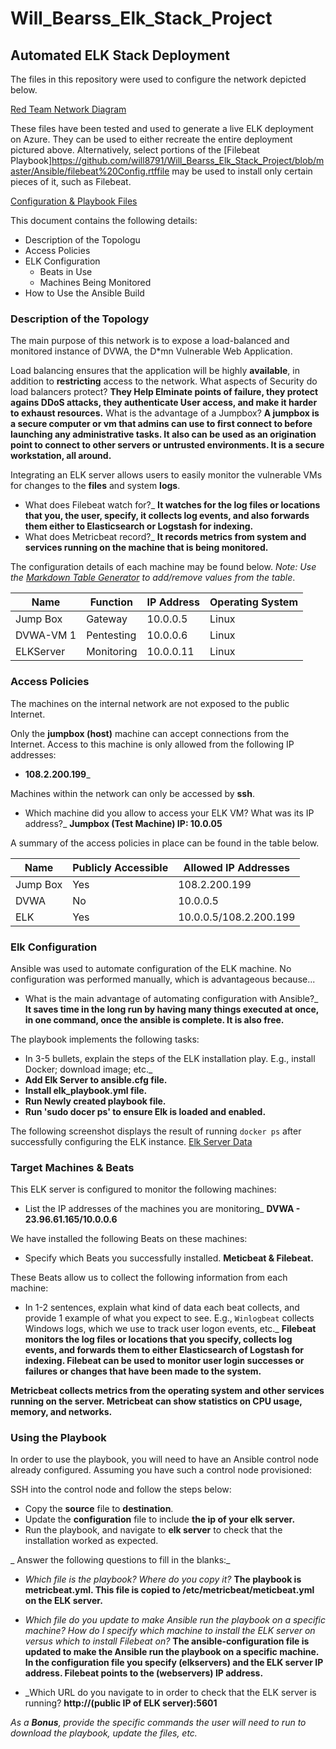 # Will_Bearss_Elk_Stack_Project

## Automated ELK Stack Deployment

The files in this repository were used to configure the network depicted below.

[Red Team Network Diagram](https://drive.google.com/file/d/1kEkQKz0jB6I3B3TRU2ZTWuarMO4ZYv7k/view?usp=sharing)

These files have been tested and used to generate a live ELK deployment on Azure. They can be used to either recreate the entire deployment pictured above. Alternatively, select portions of the [Filebeat Playbook]https://github.com/will8791/Will_Bearss_Elk_Stack_Project/blob/master/Ansible/filebeat%20Config.rtffile may be used to install only certain pieces of it, such as Filebeat.

[Configuration & Playbook Files](https://github.com/will8791/Will_Bearss_Elk_Stack_Project/tree/master/Ansible)

This document contains the following details:
- Description of the Topologu
- Access Policies
- ELK Configuration
  - Beats in Use
  - Machines Being Monitored
- How to Use the Ansible Build


### Description of the Topology

The main purpose of this network is to expose a load-balanced and monitored instance of DVWA, the D*mn Vulnerable Web Application.

Load balancing ensures that the application will be highly **available**, in addition to **restricting** access to the network.
What aspects of Security do load balancers protect? 
**They Help Elminate points of failure, they protect agains DDoS attacks, they authenticate User access, and make it harder to exhaust resources.**
What is the advantage of a Jumpbox?
**A jumpbox is a secure computer or vm that admins can use to first connect to before launching any administrative tasks.  It also can be used as an origination point to connect to other servers or untrusted environments.  It is a secure workstation, all around.**

Integrating an ELK server allows users to easily monitor the vulnerable VMs for changes to the **files** and system **logs**.
- What does Filebeat watch for?_
**It watches for the log files or locations that you, the user, specify, it collects log events, and also forwards them either to Elasticsearch or Logstash for indexing.**
- What does Metricbeat record?_
**It records metrics from system and services running on the machine that is being monitored.**

The configuration details of each machine may be found below.
_Note: Use the [Markdown Table Generator](http://www.tablesgenerator.com/markdown_tables) to add/remove values from the table_.

| Name     | Function | IP Address | Operating System |
|----------|----------|------------|------------------|
| Jump Box |Gateway   | 10.0.0.5   | Linux            |
| DVWA-VM 1|Pentesting| 10.0.0.6   | Linux            |
| ELKServer|Monitoring| 10.0.0.11  | Linux            |


### Access Policies

The machines on the internal network are not exposed to the public Internet. 

Only the **jumpbox (host)** machine can accept connections from the Internet. Access to this machine is only allowed from the following IP addresses:
- **108.2.200.199**_

Machines within the network can only be accessed by **ssh**.
- Which machine did you allow to access your ELK VM? What was its IP address?_
**Jumpbox (Test Machine) IP: 10.0.05**

A summary of the access policies in place can be found in the table below.

| Name     | Publicly Accessible | Allowed IP Addresses |
|----------|---------------------|----------------------|
| Jump Box | Yes                 |108.2.200.199         |
| DVWA     | No                  |10.0.0.5              |
| ELK      | Yes                 |10.0.0.5/108.2.200.199|

### Elk Configuration

Ansible was used to automate configuration of the ELK machine. No configuration was performed manually, which is advantageous because...
- What is the main advantage of automating configuration with Ansible?_
**It saves time in the long run by having many things executed at once, in one command, once the ansible is complete.  It is also free.**

The playbook implements the following tasks:
- In 3-5 bullets, explain the steps of the ELK installation play. E.g., install Docker; download image; etc._
- **Add Elk Server to ansible.cfg file.**
- **Install elk_playbook.yml file.**
- **Run Newly created playbook file.**
- **Run 'sudo docer ps' to ensure Elk is loaded and enabled.**

The following screenshot displays the result of running `docker ps` after successfully configuring the ELK instance.
[Elk Server Data](https://github.com/will8791/Will_Bearss_Elk_Stack_Project/blob/master/images/Elk%20Server%20Data.png!)

### Target Machines & Beats
This ELK server is configured to monitor the following machines:
- List the IP addresses of the machines you are monitoring_
**DVWA - 23.96.61.165/10.0.0.6**

We have installed the following Beats on these machines:
- Specify which Beats you successfully installed.
**Meticbeat & Filebeat.**

These Beats allow us to collect the following information from each machine:
- In 1-2 sentences, explain what kind of data each beat collects, and provide 1 example of what you expect to see. E.g., `Winlogbeat` collects Windows logs, which we use to track user logon events, etc._
**Filebeat monitors the log files or locations that you specify, collects log events, and forwards them to either Elasticsearch of Logstash for indexing.  Filebeat can be used to monitor user login successes or failures or changes that have been made to the system.**

**Metricbeat collects metrics from the operating system and other services running on the server.  Metricbeat can show statistics on CPU usage, memory, and networks.**

### Using the Playbook
In order to use the playbook, you will need to have an Ansible control node already configured. Assuming you have such a control node provisioned: 

SSH into the control node and follow the steps below:
- Copy the **source** file to **destination**.
- Update the **configuration** file to include **the ip of your elk server.**
- Run the playbook, and navigate to **elk server** to check that the installation worked as expected.

_ Answer the following questions to fill in the blanks:_
- _Which file is the playbook? Where do you copy it?_
**The playbook is metricbeat.yml.  This file is copied to /etc/metricbeat/meticbeat.yml on the ELK server.**

- _Which file do you update to make Ansible run the playbook on a specific machine? How do I specify which machine to install the ELK server on versus which to install Filebeat on?_
**The ansible-configuration file is updated to make the Ansible run the playbook on a specific machine. In the configuration file you specify (elkservers) and the ELK server IP address. Filebeat points to the (webservers) IP address.**

- _Which URL do you navigate to in order to check that the ELK server is running?
**http://(public IP of ELK server):5601**

_As a **Bonus**, provide the specific commands the user will need to run to download the playbook, update the files, etc._
